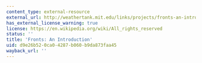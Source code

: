 ```yaml
---
content_type: external-resource
external_url: http://weathertank.mit.edu/links/projects/fronts-an-introduction
has_external_license_warning: true
license: https://en.wikipedia.org/wiki/All_rights_reserved
status: ''
title: 'Fronts: An Introduction'
uid: d9e26b52-0ca0-4287-b060-b9da873faa45
wayback_url: ''
---
```

